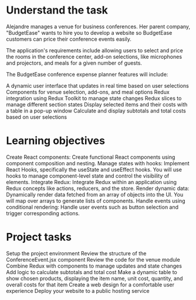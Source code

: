 # Understand the task
Alejandre manages a venue for business conferences. Her parent company, "BudgetEase" wants to hire you to develop a website so BudgetEase customers can price their conference events easily.

The application's requirements include allowing users to select and price the rooms in the conference center, add-on selections, like microphones and projectors, and meals for a given number of guests.

The BudgetEase conference expense planner features will include:

A dynamic user interface that updates in real time based on user selections
Components for venue selection, add-ons, and meal options
Redux integration using Redux Toolkit to manage state changes
Redux slices to manage different section states
Display selected items and their costs with a table in a pop-up window
Calculate and display subtotals and total costs based on user selections

# Learning objectives
Create React components: Create functional React components using component composition and nesting.
Manage states with hooks: Implement React Hooks, specifically the useState and useEffect hooks. You will use hooks to manage component-level state and control the visibility of elements.
Integrate Redux: Integrate Redux within an application using Redux concepts like actions, reducers, and the store.
Render dynamic data: Dynamically render data fetched from an array of objects into the UI. You will map over arrays to generate lists of components.
Handle events using conditional rendering: Handle user events such as button selection and trigger corresponding actions.

# Project tasks
Setup the project environment
Review the structure of the ConferenceEvent.jsx component
Review the code for the venue module
Combine Redux with components to manage updates and state changes
Add logic to calculate subtotals and total cost
Make a dynamic table to show chosen products, displaying the item name, unit cost, quantity, and overall costs for that item
Create a web design for a comfortable user experience
Deploy your website to a public hosting service